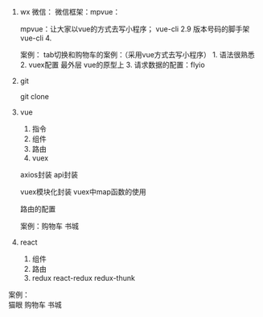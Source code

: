 1. wx
   微信：
   微信框架：mpvue：

   mpvue：让大家以vue的方式去写小程序；
    vue-cli 2.9 版本号码的脚手架  vue-cli 4.

   案例： tab切换和购物车的案例：（采用vue方式去写小程序）
       1. 语法很熟悉
       2. vuex配置 最外层 vue的原型上
       3. 请求数据的配置：flyio

2. git

   git clone  
    

3. vue
   1. 指令
   2. 组件
   3. 路由
   4. vuex 

   axios封装
   api封装

   vuex模块化封装
   vuex中map函数的使用

   路由的配置

   案例：购物车 书城

   


4. react
   1. 组件
   2. 路由
   3. redux 
       react-redux
       redux-thunk

案例：   
   猫眼
   购物车
   书城    
       